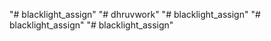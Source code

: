 "# blacklight_assign" 
"# dhruvwork" 
"# blacklight_assign" 
"# blacklight_assign" 
"# blacklight_assign" 
